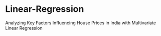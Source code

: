 # Linear-Regression
Analyzing Key Factors Influencing House Prices in India with Multivariate Linear Regression
